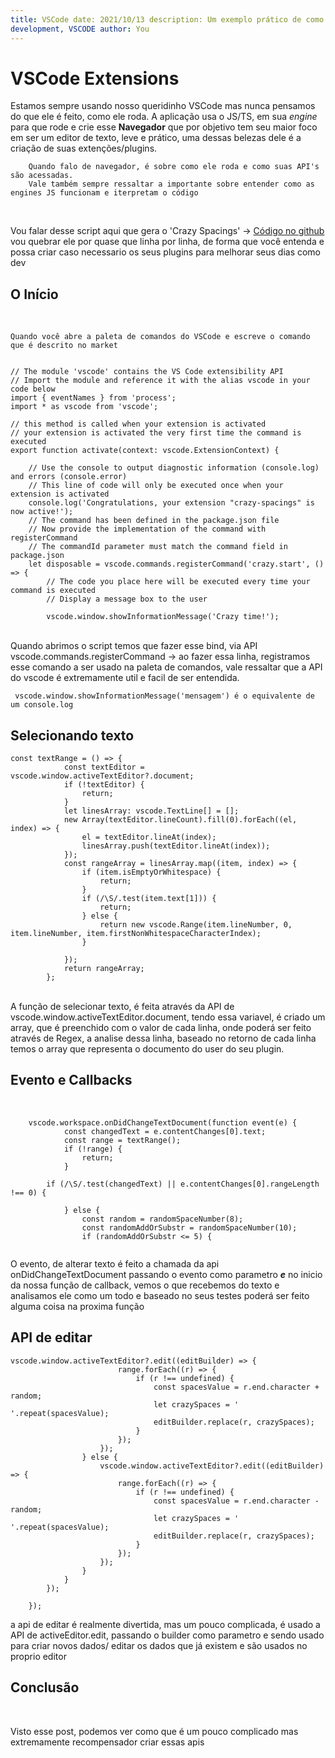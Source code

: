 ```yaml
---
title: VSCode date: 2021/10/13 description: Um exemplo prático de como é criar uma extensão no VSCode tag: web
development, VSCODE author: You
---
```

<h1>VSCode Extensions</h1>

Estamos sempre usando nosso queridinho VSCode mas nunca pensamos do que ele é feito, como ele roda. A aplicação usa o
JS/TS, em sua _engine_ para que rode e crie esse **Navegador** que por objetivo tem seu maior foco em ser um editor de
texto, leve e prático, uma dessas belezas dele é a criação de suas extenções/plugins.
<br/>

```
    Quando falo de navegador, é sobre como ele roda e como suas API's são acessadas. 
    Vale também sempre ressaltar a importante sobre entender como as engines JS funcionam e iterpretam o código
```

<br/>

Vou falar desse script aqui que gera o 'Crazy Spacings'
-> [Código no github](https://github.com/Grubba27/crazy-spacings/blob/master/src/extension.ts)
vou quebrar ele por quase que linha por linha, de forma que você entenda e possa criar caso necessario os seus plugins
para melhorar seus dias como dev
<h2> O Início</h2>
<br/>

```
Quando você abre a paleta de comandos do VSCode e escreve o comando que é descrito no market


// The module 'vscode' contains the VS Code extensibility API
// Import the module and reference it with the alias vscode in your code below
import { eventNames } from 'process';
import * as vscode from 'vscode';

// this method is called when your extension is activated
// your extension is activated the very first time the command is executed
export function activate(context: vscode.ExtensionContext) {
				
	// Use the console to output diagnostic information (console.log) and errors (console.error)
	// This line of code will only be executed once when your extension is activated
	console.log('Congratulations, your extension "crazy-spacings" is now active!');
	// The command has been defined in the package.json file
	// Now provide the implementation of the command with registerCommand
	// The commandId parameter must match the command field in package.json
	let disposable = vscode.commands.registerCommand('crazy.start', () => {
		// The code you place here will be executed every time your command is executed
		// Display a message box to the user

		vscode.window.showInformationMessage('Crazy time!');

```

<br/>
Quando abrimos o script temos que fazer esse bind, via API vscode.commands.registerCommand -> ao fazer essa linha, 
registramos esse comando a ser usado na paleta de comandos, vale ressaltar que a API do vscode é extremamente util e facil de ser entendida.
<br/>

```
 vscode.window.showInformationMessage('mensagem') é o equivalente de um console.log
```

<h2>Selecionando texto</h2>

```
const textRange = () => {
			const textEditor = vscode.window.activeTextEditor?.document;
			if (!textEditor) {
				return;
			}
			let linesArray: vscode.TextLine[] = [];
			new Array(textEditor.lineCount).fill(0).forEach((el, index) => {
				el = textEditor.lineAt(index);
				linesArray.push(textEditor.lineAt(index));
			});
			const rangeArray = linesArray.map((item, index) => {
				if (item.isEmptyOrWhitespace) {
					return;
				}
				if (/\S/.test(item.text[1])) {
					return;
				} else {
					return new vscode.Range(item.lineNumber, 0, item.lineNumber, item.firstNonWhitespaceCharacterIndex);
				}

			});
			return rangeArray;
		};

```

<br/>
 A função de selecionar texto, é feita através da API de vscode.window.activeTextEditor.document, tendo essa variavel, é criado um array, que é preenchido com o valor de cada linha, onde poderá ser feito através de Regex, a analise dessa linha, baseado no retorno de cada linha temos o array que representa o documento do user do seu plugin.

<h2>Evento e Callbacks</h2>
<br/>

```
	vscode.workspace.onDidChangeTextDocument(function event(e) {
			const changedText = e.contentChanges[0].text;
			const range = textRange();
			if (!range) {
				return;
			}

		if (/\S/.test(changedText) || e.contentChanges[0].rangeLength !== 0) {

			} else {
				const random = randomSpaceNumber(8);
				const randomAddOrSubstr = randomSpaceNumber(10);
				if (randomAddOrSubstr <= 5) {
				
```
O evento, de alterar texto é feito a chamada da api onDidChangeTextDocument passando o evento como parametro **_e_**
no inicio da nossa função de callback, vemos o que recebemos do texto e analisamos ele como um todo e baseado no seus testes poderá ser feito alguma coisa na proxima função

<h2>API de editar </h2>

```
vscode.window.activeTextEditor?.edit((editBuilder) => {
						range.forEach((r) => {
							if (r !== undefined) {
								const spacesValue = r.end.character + random;
								let crazySpaces = ' '.repeat(spacesValue);
								editBuilder.replace(r, crazySpaces);
							}
						});
					});
				} else {
					vscode.window.activeTextEditor?.edit((editBuilder) => {
						range.forEach((r) => {
							if (r !== undefined) {
								const spacesValue = r.end.character - random;
								let crazySpaces = ' '.repeat(spacesValue);
								editBuilder.replace(r, crazySpaces);
							}
						});
					});
				}
			}
		});

	});
```

a api de editar é realmente divertida, mas um pouco complicada, é usado a API de activeEditor.edit, passando o builder como parametro e sendo usado para criar novos dados/ editar os dados que já existem e são usados no proprio editor

<h2>Conclusão</h2>
<br/>

Visto esse post, podemos ver como que é um pouco complicado mas extremamente recompensador criar essas apis
